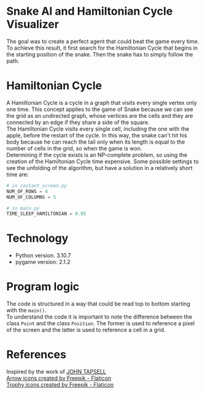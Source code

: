 # Snake AI and Hamiltonian Cycle Visualizer

The goal was to create a perfect agent that could beat the game every time. To achieve this result, it first search for the Hamiltonian Cycle that begins in the starting position of the snake. Then the snake has to simply follow the path.

# Hamiltonian Cycle

A Hamiltonian Cycle is a cycle in a graph that visits every single vertex only one time. This concept applies to the game of Snake because we can see the grid as an undirected graph, whose vertices are the cells and they are connected by an edge if they share a side of the square.  
The Hamiltonian Cycle visits every single cell, including the one with the apple, before the restart of the cycle. In this way, the snake can't hit his body because he can reach the tail only when its length is equal to the number of cells in the grid, so when the game is won.  
Determining if the cycle exists is an NP-complete problem, so using the creation of the Hamiltonian Cycle time expensive. Some possible settings to see the unfolding of the algorithm, but have a solution in a relatively short time are:

```Python
# in costant_screen.py
NUM_OF_ROWS = 4
NUM_OF_COLUMNS = 5
```

```Python
# in main.py
TIME_SLEEP_HAMILTONIAN = 0.05
```

# Technology

-   Python version. 3.10.7
-   pygame version: 2.1.2

# Program logic

The code is structured in a way that could be read top to bottom starting with the `main()`.  
To understand the code it is important to note the difference between the class `Point` and the class `Position`. The former is used to reference a pixel of the screen and the latter is used to reference a cell in a grid.

# References

Inspired by the work of [JOHN TAPSELL](https://johnflux.com/)  
<a href="https://www.flaticon.com/free-icons/arrow" title="arrow icons">Arrow icons created by Freepik - Flaticon</a>  
<a href="https://www.flaticon.com/free-icons/trophy" title="trophy icons">Trophy icons created by Freepik - Flaticon</a>
